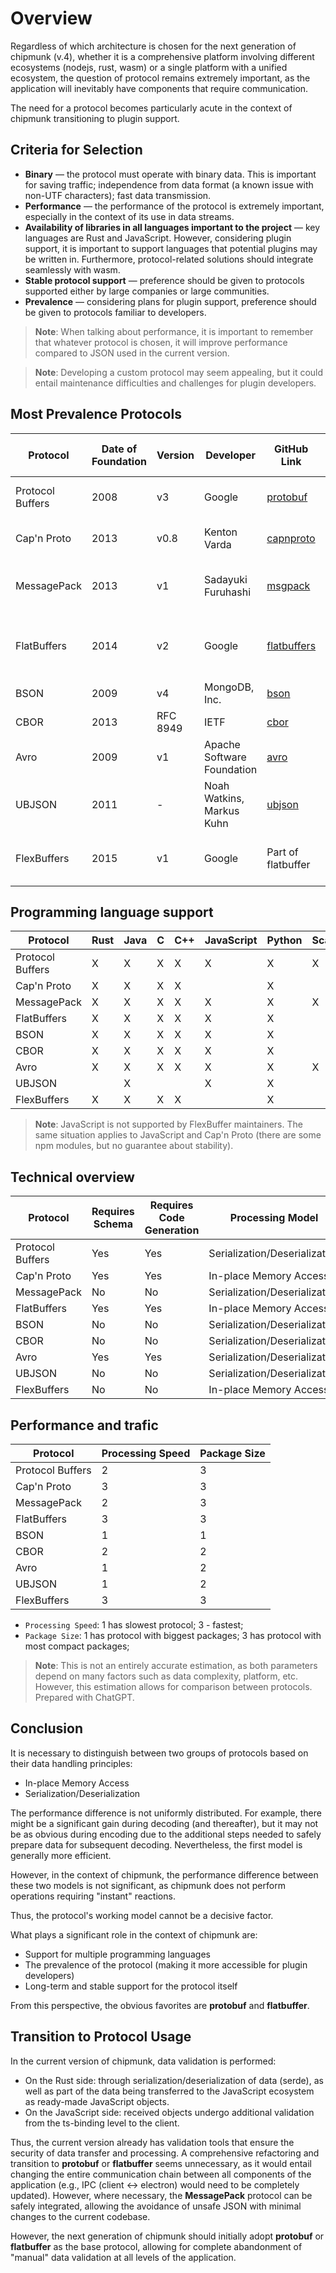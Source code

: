 # Overview

Regardless of which architecture is chosen for the next generation of chipmunk (v.4), whether it is a comprehensive platform involving different ecosystems (nodejs, rust, wasm) or a single platform with a unified ecosystem, the question of protocol remains extremely important, as the application will inevitably have components that require communication.

The need for a protocol becomes particularly acute in the context of chipmunk transitioning to plugin support.

## Criteria for Selection

- **Binary** — the protocol must operate with binary data. This is important for saving traffic; independence from data format (a known issue with non-UTF characters); fast data transmission.
- **Performance** — the performance of the protocol is extremely important, especially in the context of its use in data streams.
- **Availability of libraries in all languages important to the project** — key languages are Rust and JavaScript. However, considering plugin support, it is important to support languages that potential plugins may be written in. Furthermore, protocol-related solutions should integrate seamlessly with wasm.
- **Stable protocol support** — preference should be given to protocols supported either by large companies or large communities.
- **Prevalence** — considering plans for plugin support, preference should be given to protocols familiar to developers.

> **Note**: When talking about performance, it is important to remember that whatever protocol is chosen, it will improve performance compared to JSON used in the current version.

> **Note**: Developing a custom protocol may seem appealing, but it could entail maintenance difficulties and challenges for plugin developers.

## Most Prevalence Protocols

| Protocol         | Date of Foundation | Version | Developer              | GitHub Link                                               | Main Application Area             | Stars | Forks |
|------------------|--------------------|-----------------|------------------------|-----------------------------------------------------------|-----------------------------------|-------|-------|
| Protocol Buffers | 2008               | v3         | Google                 | [protobuf](https://gith.19.1ub.com/protocolbuffers/protobuf)    | Communication, microservices, RPC | 64K   | 15K   |
| Cap'n Proto      | 2013               | v0.8          | Kenton Varda           | [capnproto](https://github.com/capnproto/capnproto)        | High-performance systems, RPC     | 11K   | 900   |
| MessagePack      | 2013               | v1          | Sadayuki Furuhashi     | [msgpack](https://github.com/msgpack/msgpack)              | Web, microservices, cross-language communication | 7K   | 500   |
| FlatBuffers      | 2014               | v2         | Google                 | [flatbuffers](https://github.com/google/flatbuffers)       | Game industry, real-time systems, high-performance systems | 22K   | 3K   |
| BSON             | 2009               | v4          | MongoDB, Inc.          | [bson](https://github.com/mongodb/bson-rust)               | Databases, MongoDB               | 400   | 100   |
| CBOR             | 2013               | RFC 8949        | IETF                   | [cbor](https://github.com/intel/tinycbor)                  | Embedded systems, IoT            | 500   | 200   |
| Avro             | 2009               | v1         | Apache Software Foundation | [avro](https://github.com/apache/avro)                 | Big Data, data storage systems    | 3K   | 1.5K   |
| UBJSON           | 2011               | -               | Noah Watkins, Markus Kuhn | [ubjson](https://github.com/ubjson/universal-binary-json) | Web, cross-language communication | 100   | 10   |
| FlexBuffers      | 2015               | v1         | Google                 | Part of flatbuffer | Real-time systems, dynamic data structures | -   | -   |


## Programming language support

| Protocol         | Rust | Java | C | C++ | JavaScript | Python | Scala | Go |
|------------------|------|------|---|-----|------------|--------|-------|----|
| Protocol Buffers | X    | X    | X | X   | X          | X      | X     | X  |
| Cap'n Proto      | X    | X    | X | X   |            | X      |       | X  |
| MessagePack      | X    | X    | X | X   | X          | X      | X     | X  |
| FlatBuffers      | X    | X    | X | X   | X          | X      |       | X  |
| BSON             | X    | X    | X | X   | X          | X      |       | X  |
| CBOR             | X    | X    | X | X   | X          | X      |       | X  |
| Avro             | X    | X    | X | X   | X          | X      | X     | X  |
| UBJSON           |      | X    |   |     | X          | X      |       | X  |
| FlexBuffers      | X    | X    | X | X   |            | X      |       | X  |

> **Note**: JavaScript is not supported by FlexBuffer maintainers. The same situation applies to JavaScript and Cap'n Proto (there are some npm modules, but no guarantee about stability).

## Technical overview

| Protocol         | Requires Schema | Requires Code Generation | Processing Model            |
|------------------|-----------------|--------------------------|-----------------------------|
| Protocol Buffers | Yes             | Yes                      | Serialization/Deserialization |
| Cap'n Proto      | Yes             | Yes                      | In-place Memory Access        |
| MessagePack      | No              | No                       | Serialization/Deserialization |
| FlatBuffers      | Yes             | Yes                      | In-place Memory Access        |
| BSON             | No              | No                       | Serialization/Deserialization |
| CBOR             | No              | No                       | Serialization/Deserialization |
| Avro             | Yes             | Yes                      | Serialization/Deserialization |
| UBJSON           | No              | No                       | Serialization/Deserialization |
| FlexBuffers      | No              | No                       | In-place Memory Access        |

## Performance and trafic
| Protocol         | Processing Speed | Package Size |
|------------------|------------------|--------------|
| Protocol Buffers | 2                | 3            |
| Cap'n Proto      | 3                | 3            |
| MessagePack      | 2                | 3            |
| FlatBuffers      | 3                | 3            |
| BSON             | 1                | 1            |
| CBOR             | 2                | 2            |
| Avro             | 1                | 2            |
| UBJSON           | 1                | 2            |
| FlexBuffers      | 3                | 3            |

- `Processing Speed`: 1 has slowest protocol; 3 - fastest;
- `Package Size`: 1 has protocol with biggest packages; 3 has protocol with most compact packages; 

> **Note**: This is not an entirely accurate estimation, as both parameters depend on many factors such as data complexity, platform, etc. However, this estimation allows for comparison between protocols. Prepared with ChatGPT.

## Conclusion

It is necessary to distinguish between two groups of protocols based on their data handling principles:

- In-place Memory Access
- Serialization/Deserialization

The performance difference is not uniformly distributed. For example, there might be a significant gain during decoding (and thereafter), but it may not be as obvious during encoding due to the additional steps needed to safely prepare data for subsequent decoding. Nevertheless, the first model is generally more efficient.

However, in the context of chipmunk, the performance difference between these two models is not significant, as chipmunk does not perform operations requiring "instant" reactions.

Thus, the protocol's working model cannot be a decisive factor.

What plays a significant role in the context of chipmunk are:
- Support for multiple programming languages
- The prevalence of the protocol (making it more accessible for plugin developers)
- Long-term and stable support for the protocol itself

From this perspective, the obvious favorites are **protobuf** and **flatbuffer**.

## Transition to Protocol Usage

In the current version of chipmunk, data validation is performed:
- On the Rust side: through serialization/deserialization of data (serde), as well as part of the data being transferred to the JavaScript ecosystem as ready-made JavaScript objects.
- On the JavaScript side: received objects undergo additional validation from the ts-binding level to the client.

Thus, the current version already has validation tools that ensure the security of data transfer and processing. A comprehensive refactoring and transition to **protobuf** or **flatbuffer** seems unnecessary, as it would entail changing the entire communication chain between all components of the application (e.g., IPC (client ↔ electron) would need to be completely updated). However, where necessary, the **MessagePack** protocol can be safely integrated, allowing the avoidance of unsafe JSON with minimal changes to the current codebase.

However, the next generation of chipmunk should initially adopt **protobuf** or **flatbuffer** as the base protocol, allowing for complete abandonment of "manual" data validation at all levels of the application.
